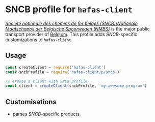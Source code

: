 # SNCB profile for `hafas-client`

[*Société nationale des chemins de fer belges (SNCB)*/*Nationale Maatschappij der Belgische Spoorwegen (NMBS)*](https://en.wikipedia.org/wiki/National_Railway_Company_of_Belgium) is the major public transport provider of [Belgium](https://en.wikipedia.org/wiki/Belgium). This profile adds *SNCB*-specific customizations to `hafas-client`.

## Usage

```js
const createClient = require('hafas-client')
const sncbProfile = require('hafas-client/p/sncb')

// create a client with SNCB profile
const client = createClient(sncbProfile, 'my-awesome-program')
```


## Customisations

- parses *SNCB*-specific products
